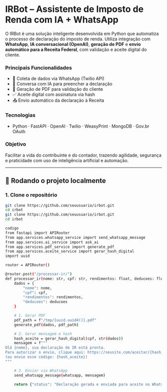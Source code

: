 # IRBot – Assistente de Imposto de Renda com IA + WhatsApp

O IRBot é uma solução inteligente desenvolvida em Python que automatiza o processo de declaração do imposto de renda. Utiliza integração com **WhatsApp**, **IA conversacional (OpenAI)**, **geração de PDF** e **envio automático para a Receita Federal**, com validação e aceite digital do cliente.

### Principais Funcionalidades
- 📲 Coleta de dados via WhatsApp (Twilio API)
- 🤖 Conversa com IA para preencher a declaração
- 📄 Geração de PDF para validação do cliente
- ✅ Aceite digital com assinatura via hash
- 📤 Envio automático da declaração à Receita

### Tecnologias
- Python · FastAPI · OpenAI · Twilio · WeasyPrint · MongoDB · Gov.br OAuth

### Objetivo
Facilitar a vida do contribuinte e do contador, trazendo agilidade, segurança e praticidade com uso de inteligência artificial e automação.

---

## 🚀 Rodando o projeto localmente

### 1. Clone o repositório
```bash
git clone https://github.com/seuusuario/irbot.git
cd irbot
git clone https://github.com/seuusuario/irbot.git
cd irbot

codigo
from fastapi import APIRouter
from app.services.whatsapp_service import send_whatsapp_message
from app.services.ai_service import ask_ai
from app.services.pdf_service import generate_pdf
from app.services.aceite_service import gerar_hash_digital
import uuid

router = APIRouter()

@router.post("/processar-ir/")
def processar_ir(nome: str, cpf: str, rendimentos: float, deducoes: float, whatsapp: str):
    dados = {
        "nome": nome,
        "cpf": cpf,
        "rendimentos": rendimentos,
        "deducoes": deducoes
    }

    # 1. Gerar PDF
    pdf_path = f"/tmp/{uuid.uuid4()}.pdf"
    generate_pdf(dados, pdf_path)

    # 2. Gerar mensagem e hash
    hash_aceite = gerar_hash_digital(cpf, str(dados))
    mensagem = f"""
Olá {nome}, sua declaração de IR está pronta.
Para autorizar o envio, clique aqui: https://seusite.com/aceitar/{hash_aceite}
(ou envie esse código: {hash_aceite})
"""

    # 3. Enviar via WhatsApp
    send_whatsapp_message(whatsapp, mensagem)

    return {"status": "Declaração gerada e enviada para aceite no WhatsApp"}

